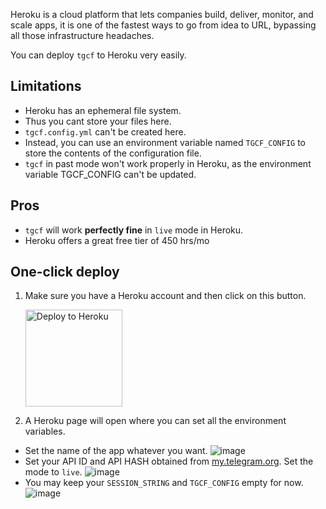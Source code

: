 Heroku is a cloud platform that lets companies build, deliver, monitor, and scale apps, it is one of the fastest ways to go from idea to URL, bypassing all those infrastructure headaches.

You can deploy `tgcf` to Heroku very easily. 

## Limitations

- Heroku has an ephemeral file system. 
- Thus you cant store your files here. 
- `tgcf.config.yml` can't be created here. 
- Instead, you can use an environment variable named `TGCF_CONFIG` to store the contents of the configuration file.
- `tgcf` in past mode won't work properly in Heroku, as the environment variable TGCF_CONFIG can't be updated.

## Pros

- `tgcf` will work **perfectly fine** in `live` mode in Heroku.
- Heroku offers a great free tier of 450 hrs/mo

## One-click deploy

1. Make sure you have a Heroku account and then click on this button. 

   <a href="https://heroku.com/deploy?template=https://github.com/aahnik/tgcf">   <img src="https://www.herokucdn.com/deploy/button.svg" alt="Deploy to Heroku" width=155></a>

2. A Heroku page will open where you can set all the environment variables.

- Set the name of the app whatever you want.
  ![image](https://user-images.githubusercontent.com/66209958/115880520-7287f980-a468-11eb-9bfc-5a72cbe668d9.png)
- Set your API ID and API HASH obtained from [my.telegram.org](https://my.telegram.org). Set the mode to `live`.
  ![image](https://user-images.githubusercontent.com/66209958/115880695-a2370180-a468-11eb-9d9b-1c96dc536004.png)
- You may keep your `SESSION_STRING` and `TGCF_CONFIG` empty for now.
   ![image](https://user-images.githubusercontent.com/66209958/115880949-e1655280-a468-11eb-8061-5e177f359aff.png)



   
